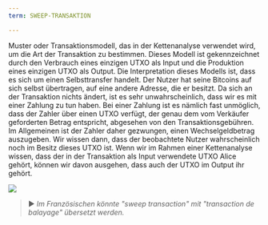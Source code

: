 ```yaml
---
term: SWEEP-TRANSAKTION

---
```

Muster oder Transaktionsmodell, das in der Kettenanalyse verwendet wird, um die Art der Transaktion zu bestimmen. Dieses Modell ist gekennzeichnet durch den Verbrauch eines einzigen UTXO als Input und die Produktion eines einzigen UTXO als Output. Die Interpretation dieses Modells ist, dass es sich um einen Selbsttransfer handelt. Der Nutzer hat seine Bitcoins auf sich selbst übertragen, auf eine andere Adresse, die er besitzt. Da sich an der Transaktion nichts ändert, ist es sehr unwahrscheinlich, dass wir es mit einer Zahlung zu tun haben. Bei einer Zahlung ist es nämlich fast unmöglich, dass der Zahler über einen UTXO verfügt, der genau dem vom Verkäufer geforderten Betrag entspricht, abgesehen von den Transaktionsgebühren. Im Allgemeinen ist der Zahler daher gezwungen, einen Wechselgeldbetrag auszugeben. Wir wissen dann, dass der beobachtete Nutzer wahrscheinlich noch im Besitz dieses UTXO ist. Wenn wir im Rahmen einer Kettenanalyse wissen, dass der in der Transaktion als Input verwendete UTXO Alice gehört, können wir davon ausgehen, dass auch der UTXO im Output ihr gehört.

![](../../dictionnaire/assets/6.webp)

> ► *Im Französischen könnte "sweep transaction" mit "transaction de balayage" übersetzt werden.*